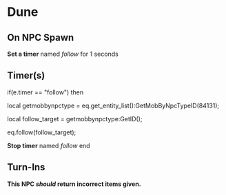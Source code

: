 # Dune
## On NPC Spawn

**Set a timer** named *follow* for 1 seconds
## Timer(s)

if(e.timer == "follow") then


local getmobbynpctype = eq.get_entity_list():GetMobByNpcTypeID(84131);


local follow_target = getmobbynpctype:GetID();


eq.follow(follow_target);


**Stop timer** named *follow*
end

## Turn-Ins



**This NPC *should* return incorrect items given.**





